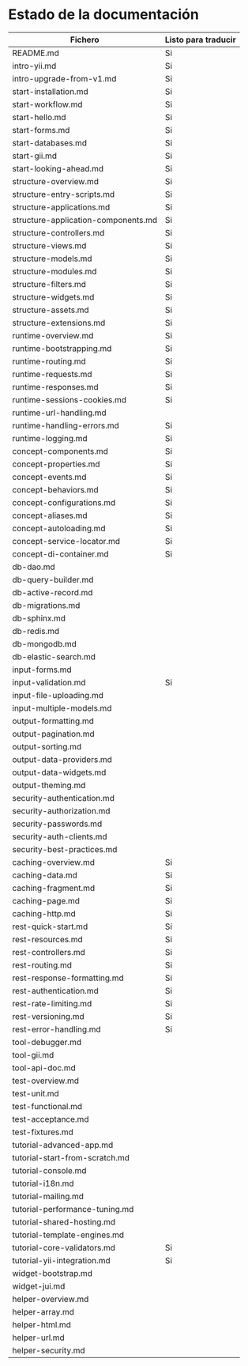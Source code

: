 Estado de la documentación
==========================

Fichero                             | Listo para traducir
------------------------------------|---------------------
README.md                           | Si
intro-yii.md                        | Si
intro-upgrade-from-v1.md            | Si
start-installation.md               | Si
start-workflow.md                   | Si
start-hello.md                      | Si
start-forms.md                      | Si
start-databases.md                  | Si
start-gii.md                        | Si
start-looking-ahead.md              | Si
structure-overview.md               | Si
structure-entry-scripts.md          | Si
structure-applications.md           | Si
structure-application-components.md | Si
structure-controllers.md            | Si
structure-views.md                  | Si
structure-models.md                 | Si
structure-modules.md                | Si
structure-filters.md                | Si
structure-widgets.md                | Si
structure-assets.md                 | Si
structure-extensions.md             | Si
runtime-overview.md                 | Si
runtime-bootstrapping.md            | Si
runtime-routing.md                  | Si
runtime-requests.md                 | Si
runtime-responses.md                | Si
runtime-sessions-cookies.md         | Si
runtime-url-handling.md             |
runtime-handling-errors.md          | Si
runtime-logging.md                  | Si
concept-components.md               | Si
concept-properties.md               | Si
concept-events.md                   | Si
concept-behaviors.md                | Si
concept-configurations.md           | Si
concept-aliases.md                  | Si
concept-autoloading.md              | Si
concept-service-locator.md          | Si
concept-di-container.md             | Si
db-dao.md                           |
db-query-builder.md                 |
db-active-record.md                 |
db-migrations.md                    |
db-sphinx.md                        |
db-redis.md                         |
db-mongodb.md                       |
db-elastic-search.md                |
input-forms.md                      |
input-validation.md                 | Si
input-file-uploading.md             |
input-multiple-models.md            |
output-formatting.md                |
output-pagination.md                |
output-sorting.md                   |
output-data-providers.md            |
output-data-widgets.md              |
output-theming.md                   |
security-authentication.md          |
security-authorization.md           |
security-passwords.md               |
security-auth-clients.md            |
security-best-practices.md          |
caching-overview.md                 | Si
caching-data.md                     | Si
caching-fragment.md                 | Si
caching-page.md                     | Si
caching-http.md                     | Si
rest-quick-start.md                 | Si
rest-resources.md                   | Si
rest-controllers.md                 | Si
rest-routing.md                     | Si
rest-response-formatting.md         | Si
rest-authentication.md              | Si
rest-rate-limiting.md               | Si
rest-versioning.md                  | Si
rest-error-handling.md              | Si
tool-debugger.md                    |
tool-gii.md                         |
tool-api-doc.md                     |
test-overview.md                    |
test-unit.md                        |
test-functional.md                  |
test-acceptance.md                  |
test-fixtures.md                    |
tutorial-advanced-app.md            |
tutorial-start-from-scratch.md      |
tutorial-console.md                 |
tutorial-i18n.md                    |
tutorial-mailing.md                 |
tutorial-performance-tuning.md      |
tutorial-shared-hosting.md          |
tutorial-template-engines.md        |
tutorial-core-validators.md         | Si
tutorial-yii-integration.md         | Si
widget-bootstrap.md                 |
widget-jui.md                       |
helper-overview.md                  |
helper-array.md                     |
helper-html.md                      |
helper-url.md                       |
helper-security.md                  |
